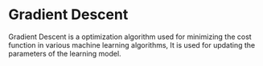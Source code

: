 # Gradient Descent

Gradient Descent is a optimization algorithm used for minimizing the cost function in various machine learning algorithms, It is used for updating the parameters of the learning model.

<!-- TODO:  -->
